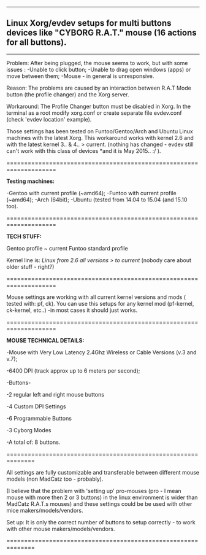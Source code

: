 ***

Linux Xorg/evdev setups for multi buttons devices like "CYBORG R.A.T." mouse (16 actions for all buttons).
------------------------------------------------------------------------

----------
Problem:
After being plugged, the mouse seems to work, but with some issues :
-Unable to click button;
-Unable to drag open windows (apps) or move between them;
-Mouse - in general is unresponsive.

Reason:
The problems are caused by an interaction between R.A.T Mode button (the profile changer) and the Xorg server. 

Workaround:
The Profile Changer button must be disabled in Xorg. In the terminal as a root modify xorg.conf or create separate file evdev.conf (check 'evdev location' example).


Those settings has been tested on Funtoo/Gentoo/Arch and Ubuntu Linux machines with the latest Xorg. This workaround works with kernel 2.6 and with the latest kernel 3.. & 4.. > current. (nothing has changed - evdev still can't work with this class of devices *and it is May 2015.. :/ ).

====================================================================

**Testing machines:**

-Gentoo with current profile (~amd64);
-Funtoo with current profile (~amd64);
-Arch (64bit);
-Ubuntu (tested from 14.04 to 15.04 (and 15.10 too).

====================================================================

**TECH STUFF:**

Gentoo profile ~ current
Funtoo standard profile

Kernel line is: 
*Linux from 2.6 all versions > to current* (nobody care about older stuff - right?)

====================================================================

Mouse settings are working with all current kernel versions and mods ( tested with: pf, ck). You can use this setups for any kernel mod (pf-kernel, ck-kernel, etc..) -in most cases it should just works.

====================================================================

**MOUSE TECHNICAL DETAILS:**

-Mouse with Very Low Latency 2.4Ghz Wireless or Cable Versions (v.3 and v.7);

-6400 DPI (track approx up to 6 meters per second);

-Buttons-

-2 regular left and right mouse buttons

-4 Custom DPI Settings

-6 Programmable Buttons

-3 Cyborg Modes

-A total of: 8 buttons.

==============================================================

All settings are fully customizable and transferable between different mouse models (non MadCatz too - probably).

(I believe that the problem with 'setting up' pro-mouses (pro - I mean mouse with more then 2 or 3 buttons) in the linux environment is wider than MadCatz R.A.T.s mouses) and these settings could be be used with other mice makers/models/vendors.

Set up:
It is only the correct number of buttons to setup correctly - to work with other mouse makers/models/vendors.

==============================================================
